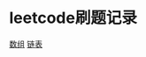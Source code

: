 # leetcode刷题记录
[数组](https://github.com/zdz19/-/blob/main/%E6%95%B0%E7%BB%84.md)
[链表](https://github.com/zdz19/-/blob/main/%E9%93%BE%E8%A1%A8.md)
